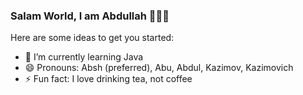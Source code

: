 ### Salam World, I am Abdullah 👨🏻‍💻

Here are some ideas to get you started:
- 🌱 I’m currently learning Java
- 😄 Pronouns: Absh (preferred), Abu, Abdul, Kazimov, Kazimovich
- ⚡ Fun fact: I love drinking tea, not coffee
